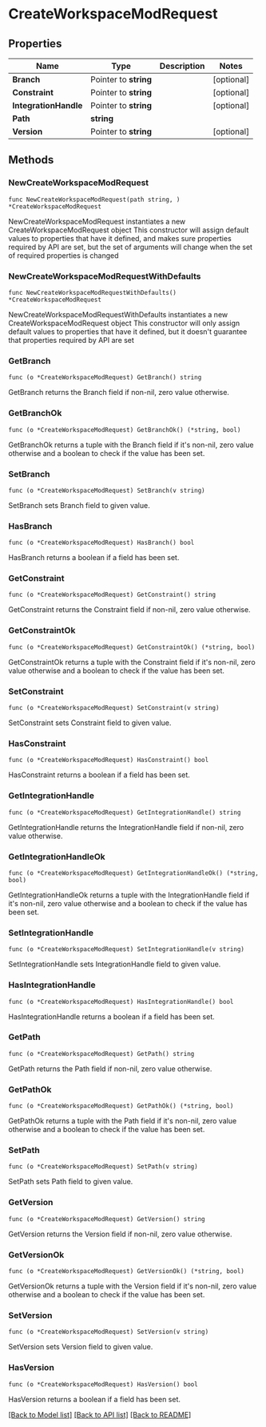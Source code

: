 # CreateWorkspaceModRequest

## Properties

Name | Type | Description | Notes
------------ | ------------- | ------------- | -------------
**Branch** | Pointer to **string** |  | [optional] 
**Constraint** | Pointer to **string** |  | [optional] 
**IntegrationHandle** | Pointer to **string** |  | [optional] 
**Path** | **string** |  | 
**Version** | Pointer to **string** |  | [optional] 

## Methods

### NewCreateWorkspaceModRequest

`func NewCreateWorkspaceModRequest(path string, ) *CreateWorkspaceModRequest`

NewCreateWorkspaceModRequest instantiates a new CreateWorkspaceModRequest object
This constructor will assign default values to properties that have it defined,
and makes sure properties required by API are set, but the set of arguments
will change when the set of required properties is changed

### NewCreateWorkspaceModRequestWithDefaults

`func NewCreateWorkspaceModRequestWithDefaults() *CreateWorkspaceModRequest`

NewCreateWorkspaceModRequestWithDefaults instantiates a new CreateWorkspaceModRequest object
This constructor will only assign default values to properties that have it defined,
but it doesn't guarantee that properties required by API are set

### GetBranch

`func (o *CreateWorkspaceModRequest) GetBranch() string`

GetBranch returns the Branch field if non-nil, zero value otherwise.

### GetBranchOk

`func (o *CreateWorkspaceModRequest) GetBranchOk() (*string, bool)`

GetBranchOk returns a tuple with the Branch field if it's non-nil, zero value otherwise
and a boolean to check if the value has been set.

### SetBranch

`func (o *CreateWorkspaceModRequest) SetBranch(v string)`

SetBranch sets Branch field to given value.

### HasBranch

`func (o *CreateWorkspaceModRequest) HasBranch() bool`

HasBranch returns a boolean if a field has been set.

### GetConstraint

`func (o *CreateWorkspaceModRequest) GetConstraint() string`

GetConstraint returns the Constraint field if non-nil, zero value otherwise.

### GetConstraintOk

`func (o *CreateWorkspaceModRequest) GetConstraintOk() (*string, bool)`

GetConstraintOk returns a tuple with the Constraint field if it's non-nil, zero value otherwise
and a boolean to check if the value has been set.

### SetConstraint

`func (o *CreateWorkspaceModRequest) SetConstraint(v string)`

SetConstraint sets Constraint field to given value.

### HasConstraint

`func (o *CreateWorkspaceModRequest) HasConstraint() bool`

HasConstraint returns a boolean if a field has been set.

### GetIntegrationHandle

`func (o *CreateWorkspaceModRequest) GetIntegrationHandle() string`

GetIntegrationHandle returns the IntegrationHandle field if non-nil, zero value otherwise.

### GetIntegrationHandleOk

`func (o *CreateWorkspaceModRequest) GetIntegrationHandleOk() (*string, bool)`

GetIntegrationHandleOk returns a tuple with the IntegrationHandle field if it's non-nil, zero value otherwise
and a boolean to check if the value has been set.

### SetIntegrationHandle

`func (o *CreateWorkspaceModRequest) SetIntegrationHandle(v string)`

SetIntegrationHandle sets IntegrationHandle field to given value.

### HasIntegrationHandle

`func (o *CreateWorkspaceModRequest) HasIntegrationHandle() bool`

HasIntegrationHandle returns a boolean if a field has been set.

### GetPath

`func (o *CreateWorkspaceModRequest) GetPath() string`

GetPath returns the Path field if non-nil, zero value otherwise.

### GetPathOk

`func (o *CreateWorkspaceModRequest) GetPathOk() (*string, bool)`

GetPathOk returns a tuple with the Path field if it's non-nil, zero value otherwise
and a boolean to check if the value has been set.

### SetPath

`func (o *CreateWorkspaceModRequest) SetPath(v string)`

SetPath sets Path field to given value.


### GetVersion

`func (o *CreateWorkspaceModRequest) GetVersion() string`

GetVersion returns the Version field if non-nil, zero value otherwise.

### GetVersionOk

`func (o *CreateWorkspaceModRequest) GetVersionOk() (*string, bool)`

GetVersionOk returns a tuple with the Version field if it's non-nil, zero value otherwise
and a boolean to check if the value has been set.

### SetVersion

`func (o *CreateWorkspaceModRequest) SetVersion(v string)`

SetVersion sets Version field to given value.

### HasVersion

`func (o *CreateWorkspaceModRequest) HasVersion() bool`

HasVersion returns a boolean if a field has been set.


[[Back to Model list]](../README.md#documentation-for-models) [[Back to API list]](../README.md#documentation-for-api-endpoints) [[Back to README]](../README.md)


